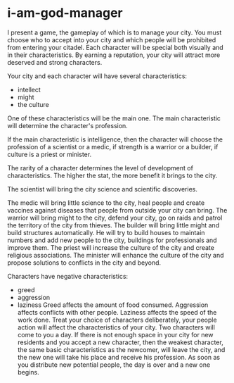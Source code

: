 # i-am-god-manager
I present a game, the gameplay of which is to manage your city. You must choose who to accept into your city and which people will be prohibited from entering your citadel. Each character will be special both visually and in their characteristics. By earning a reputation, your city will attract more deserved and strong characters.

Your city and each character will have several characteristics:
* intellect
* might
* the culture

One of these characteristics will be the main one. The main characteristic will determine the character's profession.

If the main characteristic is intelligence, then the character will choose the profession of a scientist or a medic, if strength is a warrior or a builder, if culture is a priest or minister.

The rarity of a character determines the level of development of characteristics. The higher the stat, the more benefit it brings to the city.

The scientist will bring the city science and scientific discoveries.

The medic will bring little science to the city, heal people and create vaccines against diseases that people from outside your city can bring.
The warrior will bring might to the city, defend your city, go on raids and patrol the territory of the city from thieves.
The builder will bring little might and build structures automatically. He will try to build houses to maintain numbers and add new people to the city, buildings for professionals and improve them.
The priest will increase the culture of the city and create religious associations.
The minister will enhance the culture of the city and propose solutions to conflicts in the city and beyond.

Characters have negative characteristics:
* greed
* aggression
* laziness
Greed affects the amount of food consumed.
Aggression affects conflicts with other people.
Laziness affects the speed of the work done.
Treat your choice of characters deliberately, your people action will affect the characteristics of your city.
Two characters will come to you a day. If there is not enough space in your city for new residents and you accept a new character, then the weakest character, the same basic characteristics as the newcomer, will leave the city, and the new one will take his place and receive his profession. As soon as you distribute new potential people, the day is over and a new one begins.